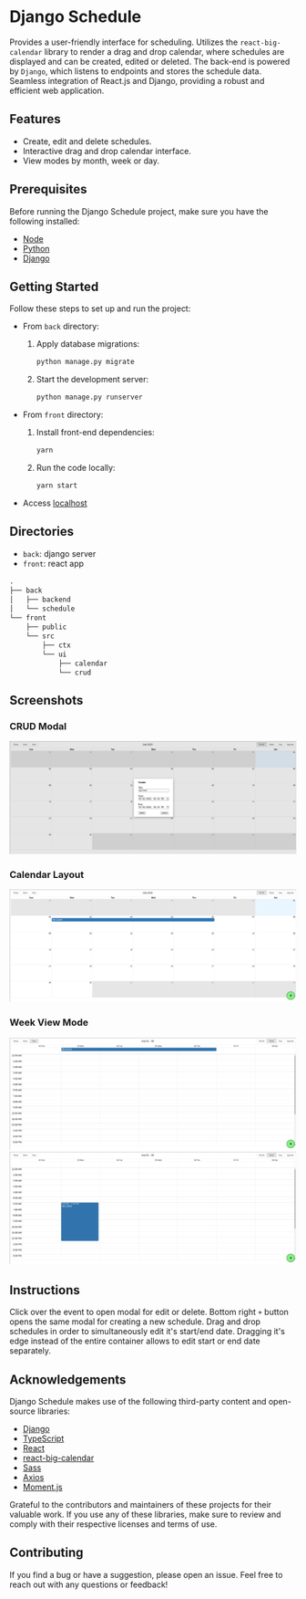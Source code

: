 # Django Schedule

Provides a user-friendly interface for scheduling. Utilizes the `react-big-calendar` library to render a drag and drop calendar, where schedules are displayed and can be created, edited or deleted. The back-end is powered by `Django`, which listens to endpoints and stores the schedule data. Seamless integration of React.js and Django, providing a robust and efficient web application.

## Features

- Create, edit and delete schedules.
- Interactive drag and drop calendar interface.
- View modes by month, week or day.

## Prerequisites

Before running the Django Schedule project, make sure you have the following installed:

- [Node](https://nodejs.org/)
- [Python](https://www.python.org/)
- [Django](https://www.djangoproject.com/)

## Getting Started

Follow these steps to set up and run the project:

- From `back` directory:

  1.  Apply database migrations:

      ```sh
      python manage.py migrate
      ```

  2.  Start the development server:

      ```sh
      python manage.py runserver
      ```

- From `front` directory:

  1.  Install front-end dependencies:

      ```sh
      yarn
      ```

  2.  Run the code locally:

      ```sh
      yarn start
      ```

- Access [localhost](http://localhost:8000)

## Directories

- `back`: django server
- `front`: react app

```
.
├── back
│   ├── backend
│   └── schedule
└── front
    ├── public
    └── src
        ├── ctx
        └── ui
            ├── calendar
            └── crud
```

## Screenshots

### CRUD Modal

  <img src="ss/0.png">

### Calendar Layout

  <img src="ss/1.png">

### Week View Mode

  <img src="ss/2.png">
  <img src="ss/3.png">

## Instructions

Click over the event to open modal for edit or delete. Bottom right `+` button opens the same modal for creating a new schedule. Drag and drop schedules in order to simultaneously edit it's start/end date. Dragging it's edge instead of the entire container allows to edit start or end date separately.

## Acknowledgements

Django Schedule makes use of the following third-party content and open-source libraries:

- [Django](https://www.djangoproject.com/)
- [TypeScript](https://www.typescriptlang.org/)
- [React](https://reactjs.org/)
- [react-big-calendar](https://github.com/jquense/react-big-calendar)
- [Sass](https://sass-lang.com/)
- [Axios](https://axios-http.com/)
- [Moment.js](https://momentjs.com/)

Grateful to the contributors and maintainers of these projects for their valuable work. If you use any of these libraries, make sure to review and comply with their respective licenses and terms of use.

## Contributing

If you find a bug or have a suggestion, please open an issue. Feel free to reach out with any questions or feedback!
